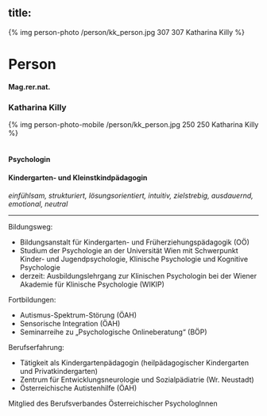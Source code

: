 title: 
---

{% img person-photo /person/kk_person.jpg 307 307 Katharina Killy %}
# Person

#### Mag.rer.nat.
### Katharina Killy
{% img person-photo-mobile /person/kk_person.jpg 250 250 Katharina Killy %}

#### <br>Psychologin
#### Kindergarten- und Kleinstkindpädagogin

*einfühlsam, strukturiert, lösungsorientiert, intuitiv, zielstrebig, ausdauernd, emotional, neutral*

---

Bildungsweg:
- Bildungsanstalt für Kindergarten- und Früherziehungspädagogik (OÖ)
- Studium der Psychologie an der Universität Wien mit Schwerpunkt Kinder- und Jugendpsychologie, Klinische Psychologie und Kognitive Psychologie
- derzeit: Ausbildungslehrgang zur Klinischen Psychologin bei der Wiener Akademie für Klinische Psychologie (WIKIP) 

Fortbildungen: 
- Autismus-Spektrum-Störung (ÖAH) 
- Sensorische Integration (ÖAH)
- Seminarreihe zu „Psychologische Onlineberatung“ (BÖP) 

Berufserfahrung:
- Tätigkeit als Kindergartenpädagogin (heilpädagogischer Kindergarten und Privatkindergarten)
- Zentrum für Entwicklungsneurologie und Sozialpädiatrie (Wr. Neustadt)
- Österreichische Autistenhilfe (ÖAH)

Mitglied des Berufsverbandes Österreichischer PsychologInnen
